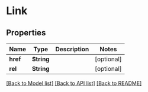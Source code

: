 # Link

## Properties
Name | Type | Description | Notes
------------ | ------------- | ------------- | -------------
**href** | **String** |  | [optional] 
**rel** | **String** |  | [optional] 

[[Back to Model list]](../README.md#documentation-for-models) [[Back to API list]](../README.md#documentation-for-api-endpoints) [[Back to README]](../README.md)


